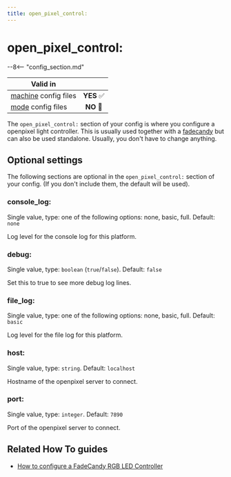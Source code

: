 ```yaml
---
title: open_pixel_control:
---
```


# open_pixel_control:


--8<-- "config_section.md"

| Valid in | |
|-----|:----:|
|[machine](instructions/machine_config.md) config files |**YES** :white_check_mark:|
|[mode](instructions/mode_config.md) config files|**NO** :no_entry_sign:|

The `open_pixel_control:` section of your config is where you configure
a openpixel light controller. This is usually used together with a
[fadecandy](../hardware/fadecandy/index.md)
but can also be used standalone. Usually, you don't have to change
anything.

## Optional settings

The following sections are optional in the `open_pixel_control:` section
of your config. (If you don't include them, the default will be used).

### console_log:

Single value, type: one of the following options: none, basic, full.
Default: `none`

Log level for the console log for this platform.

### debug:

Single value, type: `boolean` (`true`/`false`). Default: `false`

Set this to true to see more debug log lines.

### file_log:

Single value, type: one of the following options: none, basic, full.
Default: `basic`

Log level for the file log for this platform.

### host:

Single value, type: `string`. Default: `localhost`

Hostname of the openpixel server to connect.

### port:

Single value, type: `integer`. Default: `7890`

Port of the openpixel server to connect.

## Related How To guides

* [How to configure a FadeCandy RGB LED Controller](../hardware/fadecandy/index.md)
